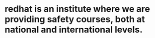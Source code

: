 # redhat is an institute where we are providing safety courses, both at national and international levels.
